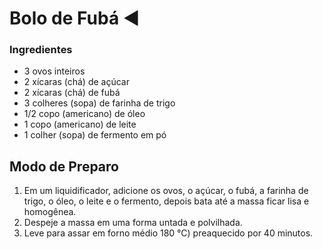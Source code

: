 # Bolo de Fubá :arrow_backward:



### Ingredientes



- 3 ovos inteiros
- 2 xícaras (chá) de açúcar
- 2 xícaras (chá) de fubá
- 3 colheres (sopa) de farinha de trigo
- 1/2 copo (americano) de óleo
- 1 copo (americano) de leite
- 1 colher (sopa) de fermento em pó





## 

## Modo de Preparo

1. Em um liquidificador, adicione os ovos, o  açúcar, o fubá, a farinha de trigo, o óleo, o leite e o fermento, depois bata até a massa ficar lisa e homogênea.
2. Despeje a massa em uma forma untada e polvilhada.
3. Leve para assar em forno médio 180 °C) preaquecido por 40 minutos.

